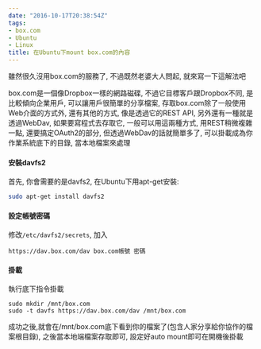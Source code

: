 ```yaml
---
date: "2016-10-17T20:38:54Z"
tags:
- box.com
- Ubuntu
- Linux
title: 在Ubuntu下mount box.com的內容
---
```


雖然很久沒用box.com的服務了, 不過既然老婆大人問起, 就來寫一下這解法吧

box.com是一個像Dropbox一樣的網路磁碟, 不過它目標客戶跟Dropbox不同, 是比較傾向企業用戶, 可以讓用戶很簡單的分享檔案,
存取box.com除了一般使用Web介面的方式外, 還有其他的方式, 像是透過它的REST API, 另外還有一種就是透過WebDav, 
如果要寫程式去存取它, 一般可以用這兩種方式, 用REST稍微複雜一點, 還要搞定OAuth2的部分, 但透過WebDav的話就簡單多了, 可以掛載成為你作業系統底下的目錄, 當本地檔案來處理

#### 安裝davfs2 ####

首先, 你會需要的是davfs2, 在Ubuntu下用apt-get安裝:

```sh
sudo apt-get install davfs2
```

#### 設定帳號密碼 ####

修改`/etc/davfs2/secrets`, 加入

```
https://dav.box.com/dav box.com帳號 密碼
```

#### 掛載 ####

執行底下指令掛載

```
sudo mkdir /mnt/box.com
sudo -t davfs https://dav.box.com/dav /mnt/box.com
```

成功之後,就會在/mnt/box.com底下看到你的檔案了(包含人家分享給你協作的檔案根目錄), 之後當本地端檔案存取即可, 設定好auto mount即可在開機後掛載